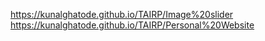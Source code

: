  https://kunalghatode.github.io/TAIRP/Image%20slider
 https://kunalghatode.github.io/TAIRP/Personal%20Website
